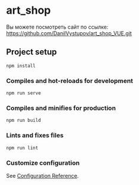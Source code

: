 # art_shop
Вы можете посмотреть сайт по ссылке: https://github.com/DanilVystupov/art_shop_VUE.git

## Project setup
```
npm install
```

### Compiles and hot-reloads for development
```
npm run serve
```

### Compiles and minifies for production
```
npm run build
```

### Lints and fixes files
```
npm run lint
```

### Customize configuration
See [Configuration Reference](https://cli.vuejs.org/config/).
